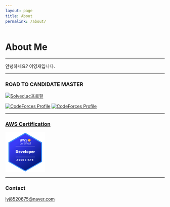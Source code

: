 ```yaml
---
layout: page
title: About
permalink: /about/
---
```


# About Me

---

안녕하세요? 이영재입니다.

---

### ROAD TO CANDIDATE MASTER

[![Solved.ac프로필](http://mazassumnida.wtf/api/generate_badge?boj=Rose)](https://solved.ac/Rose)

[![CodeForces Profile](https://cf.leed.at?id=Rose)](https://codeforces.com/profile/Rose)
[![CodeForces Profile](https://cf.leed.at?id=Daisy)](https://codeforces.com/profile/Daisy)

---

### [AWS Certification](https://www.credly.com/users/yeongjae-lee.e63e4a70/badges)

<img src="\assets\images\badges\aws-certified-developer-associate.png" width="25%" height="25%" />

---

### Contact

[lyj8520675@naver.com](mailto:lyj8520675@naver.com)
